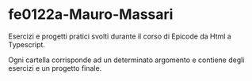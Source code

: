 # fe0122a-Mauro-Massari
Esercizi e progetti pratici svolti durante il corso di Epicode da Html a Typescript.

Ogni cartella corrisponde ad un determinato argomento e contiene degli esercizi e un progetto finale.
